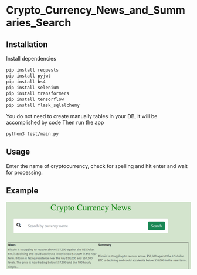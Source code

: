 # Crypto_Currency_News_and_Summaries_Search
## Installation 
Install dependencies 
```shell
pip install requests 
pip install pyjwt 
pip install bs4 
pip install selenium
pip install transformers
pip install tensorflow
pip install flask_sqlalchemy
```
You do not need to create manually tables in your DB, it will be accomplished by code
Then run the app
```shell
python3 test/main.py
```

## Usage 
Enter the name of cryptocurrency, check for spelling and hit enter and wait for processing.

## Example
<p>
  <img src="img/search.png">
</p>
